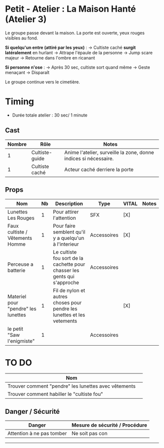 # Petit - Atelier : La Maison Hanté (Atelier 3)
Le groupe passe devant la maison. La porte est ouverte, yeux rouges visibles au fond.

**Si quelqu'un entre (attiré par les yeux)** : → Cultiste caché **surgit latéralement** en hurlant → Attrape l'épaule de la personne → Jump scare majeur → Retourne dans l'ombre en ricanant

**Si personne n'ose** : → Après 30 sec, cultiste sort quand même → Geste menaçant → Disparaît

Le groupe continue vers le cimetière.


# Timing

- Durée totale atelier : 30 sec/ 1 minute

## Cast

| Nombre | Rôle           | Notes                                                            |
| ------ | -------------- | ---------------------------------------------------------------- |
| 1      | Cultiste-guide | Anime l'atelier, surveille la zone, donne indices si nécessaire. |
| 1      | Cultiste caché | Acteur caché derriere la porte                                   |

## Props


| Nom                                 | Nb  | Description                                                               | Type        | VITAL | Notes |
| ----------------------------------- | --- | ------------------------------------------------------------------------- | ----------- | ----- | ----- |
| Lunettes Les Rouges                 | 1   | Pour attirer l'attention                                                  | SFX         | [X]   |       |
| Faux cultiste / Vêtements Homme     | 1   | Pour faire semblent qu'il y a quelqu'un à l'interieur                     | Accessoires | [X]   |       |
| Perceuse a batterie                 | 1   | Le cultiste fou sort de la cachette pour chasser les gents qui s'approche | Accessoires |       |       |
| Materiel pour "pendre" les lunettes | 1   | Fil de nylon et autres choses pour pendre les lunettes et les vetements   |             | [X]   |       |
| le petit "Saw l'enigmiste"          | 1   |                                                                           | Accessoires |       |       |


# TO DO

| Nom                                                  |     |
| ---------------------------------------------------- | --- |
| Trouver comment "pendre" les lunettes avec vêtements |     |
| Trouver comment habiller le "cultiste fou"           |     |

## Danger / Sécurité

| Danger                                    | Mesure de sécurité / Procédure                                                  |
| ----------------------------------------- | ------------------------------------------------------------------------------- |
| Attention à ne pas tomber                 | Ne soit pas con                                                                 |


---

